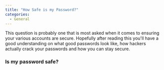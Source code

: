 ```yaml
---
title: "How Safe is my Password?"
categories:
  - General
---
```


This question is probably one that is most asked when it comes to ensuring your various accounts are secure. Hopefully after reading this you'll have a good understanding on what good passwords look like, how hackers actually crack your passwords and how you can stay secure. 

### Is my password safe? 


